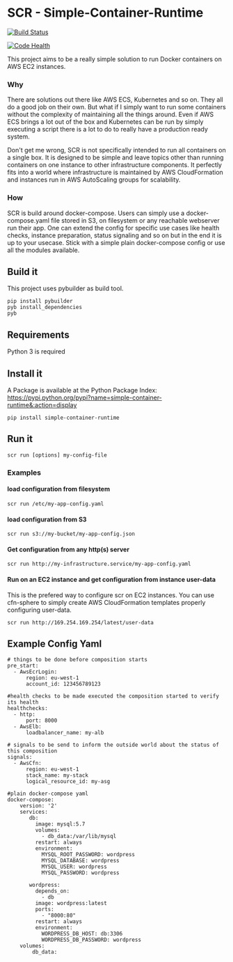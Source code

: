 # SCR - Simple-Container-Runtime

[![Build Status](https://travis-ci.org/cfn-sphere/simple-container-runtime.svg?branch=master)](https://travis-ci.org/cfn-sphere/simple-container-runtime)

[![Code Health](https://landscape.io/github/cfn-sphere/simple-container-runtime/master/landscape.svg?style=flat)](https://landscape.io/github/cfn-sphere/simple-container-runtime/master)

This project aims to be a really simple solution to run Docker containers on AWS EC2 instances.

### Why

There are solutions out there like AWS ECS, Kubernetes and so on. They all do a good job on their own. But what if I simply want to run some containers without the complexity of maintaining all the things around. Even if AWS ECS brings a lot out of the box and Kubernetes can be run by simply executing a script there is a lot to do to really have a production ready system.

Don't get me wrong, SCR is not specifically intended to run all containers on a single box. It is designed to be simple and leave topics other than running containers on one instance to other infrastructure components. It perfectly fits into a world where infrastructure is maintained by AWS CloudFormation and instances run in AWS AutoScaling groups for scalability.

### How

SCR is build around docker-compose. Users can simply use a docker-compose.yaml file stored in S3, on filesystem or any reachable webserver run their app. One can extend the config for specific use cases like health checks, instance preparation, status signaling and so on but in the end it is up to your usecase. Stick with a simple plain docker-compose config or use all the modules available.

## Build it

This project uses pybuilder as build tool.

    pip install pybuilder
    pyb install_dependencies
    pyb

## Requirements

Python 3 is required

## Install it

A Package is available at the Python Package Index: https://pypi.python.org/pypi?name=simple-container-runtime&:action=display

    pip install simple-container-runtime
 
## Run it

    scr run [options] my-config-file
    
### Examples
    
#### load configuration from filesystem
    scr run /etc/my-app-config.yaml
    
#### load configuration from S3
    scr run s3://my-bucket/my-app-config.json

#### Get configuration from any http(s) server
    scr run http://my-infrastructure.service/my-app-config.yaml
    
#### Run on an EC2 instance and get configuration from instance user-data

This is the prefered way to configure scr on EC2 instances. You can use cfn-sphere to simply create AWS CloudFormation templates properly configuring user-data.

    scr run http://169.254.169.254/latest/user-data
    
## Example Config Yaml

    # things to be done before composition starts
    pre_start:
      - AwsEcrLogin:
          region: eu-west-1
          account_id: 123456789123
    
    #health checks to be made executed the composition started to verify its health
    healthchecks:
      - http:
          port: 8000
      - AwsElb:
          loadbalancer_name: my-alb
    
    # signals to be send to inform the outside world about the status of this composition
    signals:
      - AwsCfn:
          region: eu-west-1
          stack_name: my-stack
          logical_resource_id: my-asg
    
    #plain docker-compose yaml
    docker-compose:
        version: '2'
        services:
           db:
             image: mysql:5.7
             volumes:
               - db_data:/var/lib/mysql
             restart: always
             environment:
               MYSQL_ROOT_PASSWORD: wordpress
               MYSQL_DATABASE: wordpress
               MYSQL_USER: wordpress
               MYSQL_PASSWORD: wordpress
    
           wordpress:
             depends_on:
               - db
             image: wordpress:latest
             ports:
               - "8000:80"
             restart: always
             environment:
               WORDPRESS_DB_HOST: db:3306
               WORDPRESS_DB_PASSWORD: wordpress
        volumes:
            db_data:
